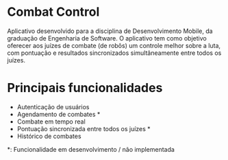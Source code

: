 # Combat Control

Aplicativo desenvolvido para a disciplina de Desenvolvimento Mobile, da graduação de Engenharia de Software. O aplicativo tem como objetivo oferecer aos juízes de combate (de robôs) um controle melhor sobre a luta, com pontuação e resultados sincronizados simultâneamente entre todos os juízes.

# Principais funcionalidades

- Autenticação de usuários
- Agendamento de combates *
- Combate em tempo real
- Pontuação sincronizada entre todos os juízes * 
- Histórico de combates

*: Funcionalidade em desenvolvimento / não implementada
